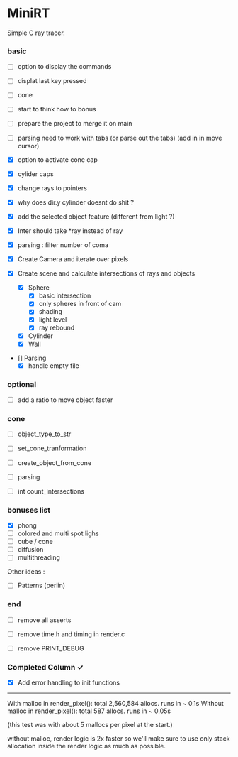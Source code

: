 # MiniRT
Simple C ray tracer.

### basic

- [ ] option to display the commands
- [ ] displat last key pressed
- [ ] cone
- [ ] start to think how to bonus
- [ ] prepare the project to merge it on main
- [ ] parsing need to work with tabs (or parse out the tabs) (add in in move cursor)


- [X] option to activate cone cap
- [X] cylider caps
- [X] change rays to pointers
- [X] why does dir.y cylinder doesnt do shit ?
- [X] add the selected object feature (different from light ?)
- [X] Inter should take *ray instead of ray

- [X] parsing : filter number of coma

- [X] Create Camera and iterate over pixels
- [X] Create scene and calculate intersections of rays and objects
  - [X] Sphere
    - [X] basic intersection
	- [X] only spheres in front of cam
	- [X] shading
	- [X] light level
	- [X] ray rebound
  - [X] Cylinder
  - [X] Wall

- [] Parsing
	- [X] handle empty file

### optional

- [ ] add a ratio to move object faster


### cone

- [ ] object_type_to_str
- [ ] set_cone_tranformation
- [ ] create_object_from_cone
- [ ] parsing
- [ ] int	count_intersections


### bonuses list

 - [X] phong
 - [ ] colored and multi spot lighs
 - [ ] cube / cone
 - [ ] diffusion
 - [ ] multithreading

Other ideas :
 - [ ] Patterns (perlin)

### end
 - [ ] remove all asserts
 - [ ] remove time.h and timing in render.c
 - [ ] remove PRINT_DEBUG


### Completed Column ✓
- [X] Add error handling to init functions


---
With malloc in render_pixel():
	total 2,560,584 allocs.
	runs in ~ 0.1s
Without malloc in render_pixel():
	total 587 allocs.
	runs in ~ 0.05s

(this test was with about 5 mallocs per pixel at the start.)

without malloc, render logic is 2x faster so we'll make sure to use only stack allocation inside the render logic as much as possible.
